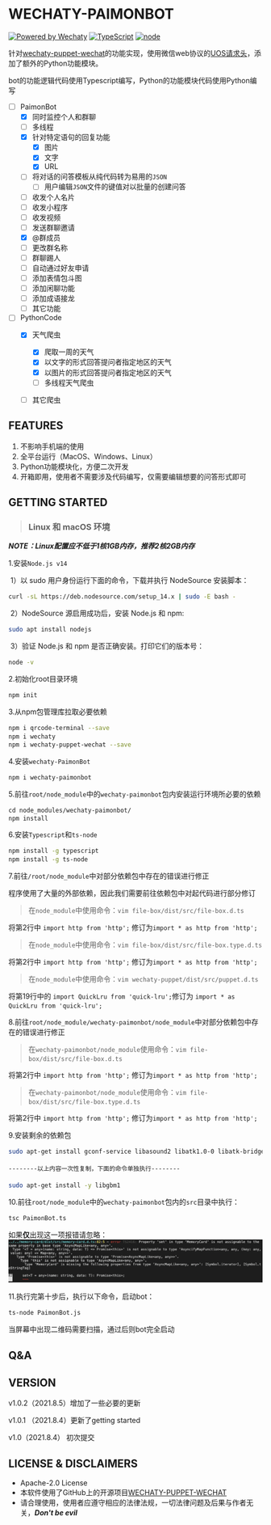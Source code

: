 # WECHATY-PAIMONBOT

[![Powered by Wechaty](https://img.shields.io/badge/Powered%20By-Wechaty-blue.svg)](https://github.com/wechaty/wechaty) [![TypeScript](https://img.shields.io/badge/%3C%2F%3E-TypeScript-blue.svg)](https://www.typescriptlang.org/) [![node](https://img.shields.io/badge/node-%3E%3D%2014.0.0-brightgreen)]() 

针对[wechaty-puppet-wechat](https://github.com/wechaty/wechaty-puppet-wechat)的功能实现，使用微信web协议的[UOS请求头](https://wechaty.js.org/2021/04/13/wechaty-uos-web/)，添加了额外的Python功能模块。

bot的功能逻辑代码使用Typescript编写，Python的功能模块代码使用Python编写

- [ ] PaimonBot
  - [x] 同时监控个人和群聊
  - [ ] 多线程
  - [x] 针对特定语句的回复功能
    - [x] 图片
    - [x] 文字
    - [x] URL
  - [ ] 将对话的问答模板从纯代码转为易用的`JSON`
    - [ ] 用户编辑`JSON`文件的键值对以批量的创建问答
  - [ ] 收发个人名片
  - [ ] 收发小程序
  - [ ] 收发视频
  - [ ] 发送群聊邀请
  - [x] @群成员
  - [ ] 更改群名称
  - [ ] 群聊踢人
  - [ ] 自动通过好友申请
  - [ ] 添加表情包斗图
  - [ ] 添加闲聊功能
  - [ ] 添加成语接龙
  - [ ] 其它功能
- [ ] PythonCode
  - [x] 天气爬虫
    - [x] 爬取一周的天气
    - [x] 以文字的形式回答提问者指定地区的天气
    - [x] 以图片的形式回答提问者指定地区的天气
    - [ ] 多线程天气爬虫
  - [ ] 其它爬虫



## FEATURES

1. 不影响手机端的使用
2. 全平台运行（MacOS、Windows、Linux）
3. Python功能模块化，方便二次开发
4. 开箱即用，使用者不需要涉及代码编写，仅需要编辑想要的问答形式即可



## GETTING STARTED

> ### Linux 和 macOS 环境

***NOTE：Linux配置应不低于1核1GB内存，推荐2核2GB内存***

1.安装`Node.js v14`

​		1）以 sudo 用户身份运行下面的命令，下载并执行 NodeSource 安装脚本：

```bash
curl -sL https://deb.nodesource.com/setup_14.x | sudo -E bash -
```

​		2）NodeSource 源启用成功后，安装 Node.js 和 npm:

```bash
sudo apt install nodejs
```

​		3）验证 Node.js 和 npm 是否正确安装。打印它们的版本号：

```bash
node -v
```



2.初始化root目录环境

```bash
npm init
```



3.从npm包管理库拉取必要依赖

```bash
npm i qrcode-terminal --save
npm i wechaty 
npm i wechaty-puppet-wechat --save
```



4.安装`wechaty-PaimonBot`

```bash
npm i wechaty-paimonbot
```



5.前往`root/node_module`中的`wechaty-paimonbot`包内安装运行环境所必要的依赖

```
cd node_modules/wechaty-paimonbot/
npm install
```



6.安装`Typescript`和`ts-node`

```bash
npm install -g typescript
npm install -g ts-node
```



7.前往`/root/node_module`中对部分依赖包中存在的错误进行修正

程序使用了大量的外部依赖，因此我们需要前往依赖包中对起代码进行部分修订

> 在`node_module`中使用命令：`vim file-box/dist/src/file-box.d.ts`

将第2行中 `import http from 'http';` 修订为`import * as http from 'http';` 

> 在`node_module`中使用命令：`vim file-box/dist/src/file-box.type.d.ts`

将第2行中 `import http from 'http';` 修订为`import * as http from 'http';` 

> 在`node_module`中使用命令：`vim wechaty-puppet/dist/src/puppet.d.ts`

将第19行中的 `import QuickLru from 'quick-lru';`修订为 `import * as QuickLru from 'quick-lru';`



8.前往`root/node_module/wechaty-paimonbot/node_module`中对部分依赖包中存在的错误进行修正

> 在`wechaty-paimonbot/node_module`使用命令：`vim file-box/dist/src/file-box.d.ts`

将第2行中 `import http from 'http';` 修订为`import * as http from 'http';` 

> 在`wechaty-paimonbot/node_module`使用命令：`vim file-box/dist/src/file-box.type.d.ts`

将第2行中 `import http from 'http';` 修订为`import * as http from 'http';` 



9.安装剩余的依赖包

```bash
sudo apt-get install gconf-service libasound2 libatk1.0-0 libatk-bridge2.0-0 libc6 libcairo2 libcups2 libdbus-1-3 libexpat1 libfontconfig1 libgcc1 libgconf-2-4 libgdk-pixbuf2.0-0 libglib2.0-0 libgtk-3-0 libnspr4 libpango-1.0-0 libpangocairo-1.0-0 libstdc++6 libx11-6 libx11-xcb1 libxcb1 libxcomposite1 libxcursor1 libxdamage1 libxext6 libxfixes3 libxi6 libxrandr2 libxrender1 libxss1 libxtst6 ca-certificates fonts-liberation libappindicator1 libnss3 lsb-release xdg-utils wget

--------以上内容一次性复制，下面的命令单独执行--------

sudo apt-get install -y libgbm1
```



10.前往`root/node_module`中的`wechaty-paimonbot`包内的`src`目录中执行：

```bash
tsc PaimonBot.ts
```

如果**仅**出现这一项报错请忽略：![errorImage01](./Image/errorImage01.png)



11.执行完第十步后，执行以下命令，启动bot：

```bash
ts-node PaimonBot.js
```

当屏幕中出现二维码需要扫描，通过后则bot完全启动

## Q&A



## VERSION
v1.0.2（2021.8.5）增加了一些必要的更新

v1.0.1 （2021.8.4）更新了getting started

v1.0（2021.8.4） 初次提交



## LICENSE & DISCLAIMERS

-  Apache-2.0 License
- 本软件使用了GitHub上的开源项目[WECHATY-PUPPET-WECHAT](https://github.com/wechaty/wechaty-puppet-wechat)
- 请合理使用，使用者应遵守相应的法律法规，一切法律问题及后果与作者无关，***Don't be evil***

